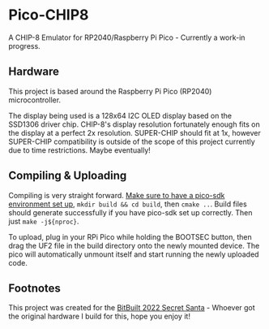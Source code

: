 # Pico-CHIP8
A CHIP-8 Emulator for RP2040/Raspberry Pi Pico - Currently a work-in progress.

## Hardware
This project is based around the Raspberry Pi Pico (RP2040) microcontroller. 

The display being used is a 128x64 I2C OLED display based on the SSD1306 driver chip. CHIP-8's display resolution fortunately enough fits on the display at a perfect 2x resolution. SUPER-CHIP should fit at 1x, however SUPER-CHIP compatibility is outside of the scope of this project currently due to time restrictions. Maybe eventually!

## Compiling & Uploading
Compiling is very straight forward. [Make sure to have a pico-sdk environment set up](https://datasheets.raspberrypi.org/pico/getting-started-with-pico.pdf), `mkdir build && cd build`, then `cmake ..`. Build files should generate successfully if you have pico-sdk set up correctly. Then just `make -j${nproc}`.

To upload, plug in your RPi Pico while holding the BOOTSEC button, then drag the UF2 file in the build directory onto the newly mounted device. The pico will automatically unmount itself and start running the newly uploaded code.

## Footnotes
This project was created for the [BitBuilt 2022 Secret Santa](https://bitbuilt.net/forums/index.php?threads/bitbuilts-2022-secret-santa.5384/) - Whoever got the original hardware I build for this, hope you enjoy it!